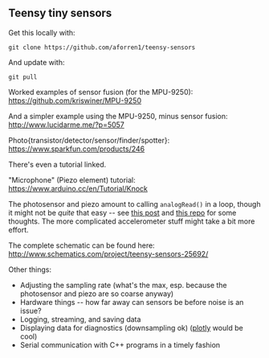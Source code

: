 ## Teensy tiny sensors

Get this locally with:

    git clone https://github.com/aforren1/teensy-sensors

And update with:

    git pull

Worked examples of sensor fusion (for the MPU-9250):
https://github.com/kriswiner/MPU-9250

And a simpler example using the MPU-9250, minus sensor fusion:
http://www.lucidarme.me/?p=5057

Photo{transistor/detector/sensor/finder/spotter}:
https://www.sparkfun.com/products/246

There's even a tutorial linked.

"Microphone" (Piezo element) tutorial:
https://www.arduino.cc/en/Tutorial/Knock


The photosensor and piezo amount to calling `analogRead()` in a loop, though it might not be *quite* that easy -- see [this post](https://sites.google.com/site/measuringstuff/the-arduino#TOC-Sample-Rates) and [this repo](https://github.com/pedvide/ADC ) for some thoughts. The more complicated accelerometer stuff might take a bit more effort.

The complete schematic can be found here: http://www.schematics.com/project/teensy-sensors-25692/

Other things:

 - Adjusting the sampling rate (what's the max, esp. because the photosensor and piezo are so coarse anyway)
 - Hardware things -- how far away can sensors be before noise is an issue?
 - Logging, streaming, and saving data
 - Displaying data for diagnostics (downsampling ok) ([plotly](https://plot.ly/arduino/tmp36-temperature-tutorial/) would be cool)
 - Serial communication with C++ programs in a timely fashion
